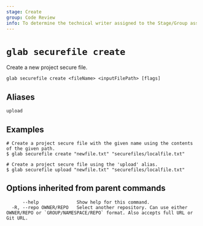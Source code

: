 ```yaml
---
stage: Create
group: Code Review
info: To determine the technical writer assigned to the Stage/Group associated with this page, see https://about.gitlab.com/handbook/product/ux/technical-writing/#assignments
---
```


<!--
This documentation is auto generated by a script.
Please do not edit this file directly. Run `make gen-docs` instead.
-->

# `glab securefile create`

Create a new project secure file.

```plaintext
glab securefile create <fileName> <inputFilePath> [flags]
```

## Aliases

```plaintext
upload
```

## Examples

```console
# Create a project secure file with the given name using the contents of the given path.
$ glab securefile create "newfile.txt" "securefiles/localfile.txt"

# Create a project secure file using the 'upload' alias.
$ glab securefile upload "newfile.txt" "securefiles/localfile.txt"

```

## Options inherited from parent commands

```plaintext
      --help              Show help for this command.
  -R, --repo OWNER/REPO   Select another repository. Can use either OWNER/REPO or `GROUP/NAMESPACE/REPO` format. Also accepts full URL or Git URL.
```

